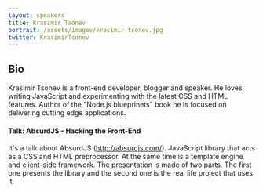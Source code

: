 ```yaml
---
layout: speakers
title: Krasimir Tsonev
portrait: /assets/images/krasimir-tsonev.jpg
twitter: KrasimirTsonev
---
```


## Bio

Krasimir Tsonev is a front-end developer, blogger and speaker. He loves writing JavaScript and experimenting with the latest CSS and HTML features. Author of the "Node.js blueprinets" book he is focused on delivering cutting edge applications.

#### Talk: AbsurdJS - Hacking the Front-End

It's a talk about AbsurdJS (http://absurdjs.com/). JavaScript library that acts as a CSS and HTML preprocessor. At the same time is a template engine and client-side framework. The presentation is made of two parts. The first one presents the library and the second one is the real life project that uses it.
